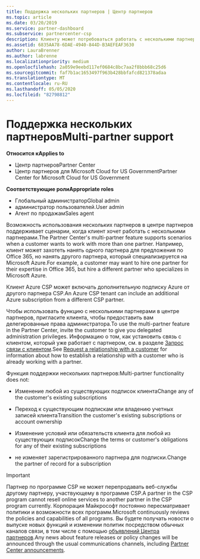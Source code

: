 ```yaml
---
title: Поддержка нескольких партнеров | Центр партнеров
ms.topic: article
ms.date: 03/20/2019
ms.service: partner-dashboard
ms.subservice: partnercenter-csp
description: Клиенту может потребоваться работать с несколькими партнерами в рамках программы поставщиков облачных решений, специализирующимися на разных услугах.
ms.assetid: 6835AA78-6DAE-4940-844D-B3AEFEAF3630
author: LauraBrenner
ms.author: labrenne
ms.localizationpriority: medium
ms.openlocfilehash: 2a059e9eebd117ef0684c8bc7aa2f8bbb68c25d6
ms.sourcegitcommit: faf7b1ac1653497f963b428bbfafcd821378adaa
ms.translationtype: MT
ms.contentlocale: ru-RU
ms.lasthandoff: 05/05/2020
ms.locfileid: "82798812"
---
```

# <a name="multi-partner-support"></a><span data-ttu-id="e5dab-103">Поддержка нескольких партнеров</span><span class="sxs-lookup"><span data-stu-id="e5dab-103">Multi-partner support</span></span>

<span data-ttu-id="e5dab-104">**Относится к**</span><span class="sxs-lookup"><span data-stu-id="e5dab-104">**Applies to**</span></span>

-  <span data-ttu-id="e5dab-105">Центр партнеров</span><span class="sxs-lookup"><span data-stu-id="e5dab-105">Partner Center</span></span>
-  <span data-ttu-id="e5dab-106">Центр партнеров для Microsoft Cloud for US Government</span><span class="sxs-lookup"><span data-stu-id="e5dab-106">Partner Center for Microsoft Cloud for US Government</span></span>

<span data-ttu-id="e5dab-107">**Соответствующие роли**</span><span class="sxs-lookup"><span data-stu-id="e5dab-107">**Appropriate roles**</span></span>
-   <span data-ttu-id="e5dab-108">Глобальный администратор</span><span class="sxs-lookup"><span data-stu-id="e5dab-108">Global admin</span></span>
-   <span data-ttu-id="e5dab-109">администратор пользователей.</span><span class="sxs-lookup"><span data-stu-id="e5dab-109">User admin</span></span>
-   <span data-ttu-id="e5dab-110">Агент по продажам</span><span class="sxs-lookup"><span data-stu-id="e5dab-110">Sales agent</span></span>

<span data-ttu-id="e5dab-111">Возможность использования нескольких партнеров в центре партнеров поддерживает сценарии, когда клиент хочет работать с несколькими партнерами.</span><span class="sxs-lookup"><span data-stu-id="e5dab-111">The Partner Center's multi-partner feature supports scenarios when a customer wants to work with more than one partner.</span></span> <span data-ttu-id="e5dab-112">Например, клиент может захотеть нанять одного партнера для предложения по Office 365, но нанять другого партнера, который специализируется на Microsoft Azure.</span><span class="sxs-lookup"><span data-stu-id="e5dab-112">For example, a customer may want to hire one partner for their expertise in Office 365, but hire a different partner who specializes in Microsoft Azure.</span></span> 

<span data-ttu-id="e5dab-113">Клиент Azure CSP может включать дополнительную подписку Azure от другого партнера CSP.</span><span class="sxs-lookup"><span data-stu-id="e5dab-113">An Azure CSP tenant can include an additional Azure subscription from a different CSP partner.</span></span>

<span data-ttu-id="e5dab-114">Чтобы использовать функцию с несколькими партнерами в центре партнеров, пригласите клиента, чтобы предоставить вам делегированные права администратора.</span><span class="sxs-lookup"><span data-stu-id="e5dab-114">To use the multi-partner feature in the Partner Center, invite the customer to give you delegated administration privileges.</span></span> <span data-ttu-id="e5dab-115">Информацию о том, как установить связь с клиентом, который уже работает с партнером, см. в разделе [Запрос связи с клиентом](request-a-relationship-with-a-customer.md).</span><span class="sxs-lookup"><span data-stu-id="e5dab-115">See [Request a relationship with a customer](request-a-relationship-with-a-customer.md) for information about how to establish a relationship with a customer who is already working with a partner.</span></span>

<span data-ttu-id="e5dab-116">Функция поддержки нескольких партнеров:</span><span class="sxs-lookup"><span data-stu-id="e5dab-116">Multi-partner functionality does not:</span></span>

- <span data-ttu-id="e5dab-117">Изменение любой из существующих подписок клиента</span><span class="sxs-lookup"><span data-stu-id="e5dab-117">Change any of the customer's existing subscriptions</span></span>

- <span data-ttu-id="e5dab-118">Переход к существующим подпискам или владению учетных записей клиента</span><span class="sxs-lookup"><span data-stu-id="e5dab-118">Transition the customer's existing subscriptions or account ownership</span></span>

- <span data-ttu-id="e5dab-119">Изменение условий или обязательств клиента для любой из существующих подписок</span><span class="sxs-lookup"><span data-stu-id="e5dab-119">Change the terms or customer's obligations for any of their existing subscriptions</span></span>

- <span data-ttu-id="e5dab-120">не изменяет зарегистрированного партнера для подписки.</span><span class="sxs-lookup"><span data-stu-id="e5dab-120">Change the partner of record for a subscription</span></span>

> [!IMPORTANT]  
> <span data-ttu-id="e5dab-121">Партнер по программе CSP не может перепродавать веб-службы другому партнеру, участвующему в программе CSP.</span><span class="sxs-lookup"><span data-stu-id="e5dab-121">A partner in the CSP program cannot resell online services to another partner in the CSP program currently.</span></span> <span data-ttu-id="e5dab-122">Корпорация Майкрософт постоянно пересматривает политики и возможности всех программ.</span><span class="sxs-lookup"><span data-stu-id="e5dab-122">Microsoft continuously reviews the policies and capabilities of all programs.</span></span> <span data-ttu-id="e5dab-123">Вы будете получать новости о выпуске новых функций и изменении политик посредством обычных каналов связи, в том числе с помощью [объявлений Центра партнеров](https://partner.microsoft.com/pcv/announcements).</span><span class="sxs-lookup"><span data-stu-id="e5dab-123">Any news about feature releases or policy changes will be announced through the usual communications channels, including [Partner Center announcements](https://partner.microsoft.com/pcv/announcements).</span></span>






